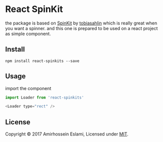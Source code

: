 # React SpinKit

the package is based on [SpinKit](https://github.com/tobiasahlin/SpinKit) by [tobiasahlin](https://github.com/tobiasahlin) which is really great when you want a spinner. and this one is prepared to be used on a react project as simple component.

## Install
```npm install react-spinkits --save```

## Usage
import the component
```js
import Loader from 'react-spinkits'

<Loader type="rect" />
```

## License
Copyright © 2017 Amirhossein Eslami, Licensed under [MIT](http://dotamir.mit-license.org/).

